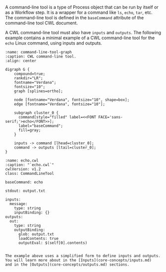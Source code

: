 A command-line tool is a type of Process object that can be run by
itself or as a Workflow step. It is a wrapper for a command like
`ls`, `echo`, `tar`, etc. The command-line tool is defined in the
`baseCommand` attribute of the command-line tool CWL document.

A CWL command-line tool must also have `inputs` and `outputs`.
The following example contains a minimal example of a CWL
command-line tool for the `echo` Linux command, using inputs and
outputs.

```{graphviz}
:name: command-line-tool-graph
:caption: CWL command-line tool.
:align: center

digraph G {
    compound=true;
    rankdir="LR";
    fontname="Verdana";
    fontsize="10";
    graph [splines=ortho];

    node [fontname="Verdana", fontsize="10", shape=box];
    edge [fontname="Verdana", fontsize="10"];

    subgraph cluster_0 {
      command[style="filled" label=<<FONT FACE='sans-serif;'>echo</FONT>>];
      label="baseCommand";
      fill=gray;
    }

    inputs -> command [lhead=cluster_0];
    command -> outputs [ltail=cluster_0];
}
```

```{code-block} cwl
:name: echo.cwl
:caption: "`echo.cwl`"
cwlVersion: v1.2
class: CommandLineTool

baseCommand: echo

stdout: output.txt

inputs:
  message:
    type: string
    inputBinding: {}
outputs:
  out:
    type: string
    outputBinding:
      glob: output.txt
      loadContents: true
      outputEval: $(self[0].contents)
```

```{note}

The example above uses a simplified form to define inputs and outputs.
You will learn more about in the [Inputs](core-concepts/inputs.md)
and in the [Outputs](core-concepts/outputs.md) sections.
```
